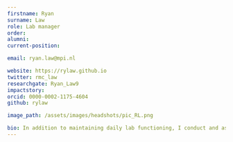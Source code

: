 ```yaml
---
firstname: Ryan
surname: Law
role: Lab manager
order:
alumni:
current-position:

email: ryan.law@mpi.nl

website: https://rylaw.github.io
twitter: rmc_law
researchgate: Ryan_Law9
impactstory:
orcid: 0000-0002-1175-4604
github: rylaw

image_path: /assets/images/headshots/pic_RL.png

bio: In addition to maintaining daily lab functioning, I conduct and assist in research on speech and language processing using a variety of behavioural and neuroimaging techniques, such as magnetoenchephalography (MEG). I am broadly interested in how language constructs and conveys meaning. Currently, I am pursuing a Research Master's in Cognitive Neuroscience at the Donders Institute for Brain, Cognition and Behaviour. Previously, my research as a predoctoral research assistant at New York University Abu Dhabi explored the neural basis of syntactic and discourse processing using MEG. I earned a BA in Linguistics from UCL. There, I explored my interests in linguistic theory, psycholinguistics, and developmental psychology through working in psychology and linguistics laboratories in the UK and the US.
---
```

